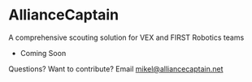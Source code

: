 # AllianceCaptain
A comprehensive scouting solution for VEX and FIRST Robotics teams
- Coming Soon

Questions? Want to contribute? Email mikel@alliancecaptain.net

